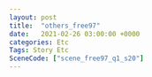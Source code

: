 ```yaml
---
layout: post
title:  "others_free97"
date:   2021-02-26 03:00:00 +0000
categories: Etc
Tags: Story Etc
SceneCode: ["scene_free97_q1_s20"]
---
```

